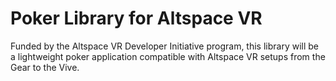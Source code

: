 # Poker Library for Altspace VR
Funded by the Altspace VR Developer Initiative program, this library will be a lightweight poker application compatible with Altspace VR setups from the Gear to the Vive.
